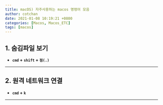 ```yaml
---
title: macOS) 자주사용하는 macos 명령어 모음
author: cotchan
date: 2021-01-08 10:19:21 +0800
categories: [Macos, Macos_ETC]
tags: [macos]
---
```


## 1. 숨김파일 보기

+ **`cmd` + `shift` + `점(.)`**

---

## 2. 원격 네트워크 연결

+ **`cmd` + `k`**

---



